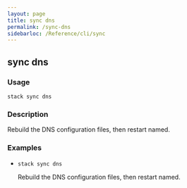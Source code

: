 ```yaml
---
layout: page
title: sync dns
permalink: /sync-dns
sidebarloc: /Reference/cli/sync
---
```


## sync dns

### Usage

`stack sync dns`

### Description

Rebuild the DNS configuration files, then restart named.

### Examples

* `stack sync dns`

   Rebuild the DNS configuration files, then restart named.



